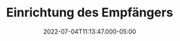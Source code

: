 ---
title: "Einrichtung des Empfängers"
date: 2022-07-04T11:13:47.000-05:00
description: 
draft: true
collapsible: true
weight: 5
---